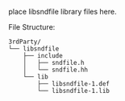 ﻿place libsndfile library files here.

File Structure:
```
3rdParty/
└── libsndfile
    ├── include
    │   ├── sndfile.h
    │   └── sndfile.hh
    └── lib
        ├── libsndfile-1.def
        └── libsndfile-1.lib
```
